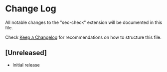 # Change Log

All notable changes to the "sec-check" extension will be documented in this file.

Check [Keep a Changelog](http://keepachangelog.com/) for recommendations on how to structure this file.

## [Unreleased]

- Initial release